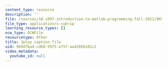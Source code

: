 ```yaml
---
content_type: resource
description: ''
file: /courses/18-s997-introduction-to-matlab-programming-fall-2011/969d7ba4cd605975a757aa42856181c2_UKU1477cXVY.vtt
file_type: application/x-subrip
learning_resource_types: []
ocw_type: OCWFile
resourcetype: Other
title: 3play caption file
uid: 969d7ba4-cd60-5975-a757-aa42856181c2
video_metadata:
  youtube_id: null
---
```

